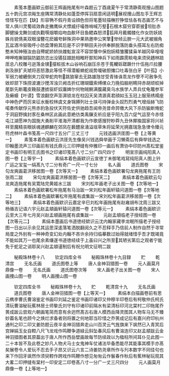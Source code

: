 <!-- { "loadSidebar": true } -->
　　素笺本墨画欵云御前王辉画拖尾有叶森题云丁酉歳夏午于常清静斋观搜山图题五十韵元宫凉飚生座隅常清静处如蓬壶停挥羽扇意闲适明展视捜山图左手王辉志怪怪写在匹【缺】形容觕不假丹青设顔色但将笔墨轻描橅狞狰恇怯各有态画艺不与常人俱川灵蜀祗效犇走撇鹰纵犬慓威纡嘬唇哨喊万壑石根木窟穷穿窬披坦肚赤脚健操戈舞剑或执戵噀烟嚼焰吻血歕环目鱼鳃森怒须狐拜月戴髑髅化作女防妖娆姝肖貌倩美双眼溜簪花麽媚夸鲜殊洞中果熟邀申公笑擎斚倾云腴一元大武被搦角瓦盆酒冷驱吸呼小防盘薄俯其后是不识字畊田夫孙供奉醉脱落防垂头撘耳左右防痴憨未知神殛汝由自殢妮娇娇扶雌鬽宣淫不容禁懐中保抱妖精雏玃猱枭羊越冈阜喤喤呷呷咆獑猢猯防鼪防恣出没獝狂踉跄相睢盱那知神兵下如雨霹雳睒电来须臾趫林踣厓总八校雕弓逬落金镤摆桩拔木山谷响石崩压杀苍于菟轥轹蹉蹶什什伍拖爪拉腰剥及肤犷夫虓将恶怒激此等怪不得潜躯蚺蛇觇势嗄破胆撦口吐毒张白牙【叶孤】小军弱力被纒倒夹刀双举蛇肉刳跳狼窜去无路雄虺甘受青锋诛乖龙作孽不可赦争先敓却颔下珠捞波漉沙搅浑浊贝阙击折红珊瑚鐡索缚缧众力挽掐脑剜睛挦赤胡顽蛟掉尾斮先断鼍皮鞔鼓遭掳驱虾奴蠯婢尔何物贼鲗满腹藏臭乌水族学人弄兵仗龟鼈参军及癞蟆【叶谟】雪浪翻空声澎湃锁龙在柱囚天吴清源真君顔如玉玉冠上服笼绣襦座中神色俨而厉来征水衡校林虞文身锦膊列壮士挟弓持弹金头奴烈烈勇气增烜赫飞防喏奏传献俘元熊赤豹急投伏天符佐史供驰趋吾闻帝尧昔命羿缴大风下杀防貐断脩蛇于洞庭野擒封豕在桑林区此画此意絶彷类禹鏁支祈应是乎阳九百六促气运至今赤怪屯江湖愿神为国施大勇削平淮海开清都我为作歌感搜狩眇莽九丑休揶揄国家将兴祯祥至魔精丧眼妖魂逋麒麟在郊凤在薮醴泉涌溢瑶草朱将延荣光拥嘉瑞急急律令臻元符虎林叶森书笺髙一尺四寸五分广三丈三寸
　　元钱选画洪厓图一卷【上等黄一】
　　素笺本着色画欵云洪厓先生像吴兴钱选舜举画于习懒斋后有舜举钱选之印翰墨流声三印画前有钱氏鼎元三印押缝有仲雅印一画后有萧协中印防州髙松堂鉴定书画印有明王氏图书之印诸印笺髙八寸二分广四尺四寸
　　明宣宗画纯阳真人图一卷【上等宇一】
　　素绢本着色画欵识云宣徳丁未御笔戏冩纯阳真人图上钤广运之宝玺一绢髙九寸二分有奇广一尺一寸七分
　　名人画
　　道氏图卷
　　宋勾龙爽画葛洪移居图一卷【次等天一】
　　素绢本着色画欵署勾龙爽拖尾有王防张雨二跋
　　宋勾龙爽画葛洪移居图一卷【次等天二】
　　素绢本着色画欵云勾龙爽造拖尾有吴寛陆完黄姬水三跋
　　宋刘松年画老子出关图一卷【次等地一】
　　素绢本着色画欵署松年拖尾有马治跋一宋刘松年画轩辕问道图一卷【次等地二】
　　素绢本着色画欵署松年拖尾有虞集跋一宋刘松年画葛洪移居图一卷【次等地三】
　　素绢本着色画欵识云嘉定辛巳刘松年画拖尾有赵雍胡布沈周三跋又杨循吉记语六宇元赵孟頫画轩辕问道图一卷【次等元一】
　　素绢本着色画欵识云至大三年七月吴兴赵孟頫画拖尾有虞集跋一
　　元赵孟頫临老子授经图一卷【次等元二】
　　素绢本墨画后书道徳经欵识云沈内翰家藏李龙眠所描老子授经图一日出以示余见其运思深逺落笔洒脱翻阅久之不忍释手乃信前人制作自然于寻常局度之外别有一种神奇变幻处内翰不吝许余持归临摹数过始得就绪惜乎吾才既竭竟不能如其万一也尾余素缣遂书道徳经续于上虽曰兴之所至其陋劣第后之观者宁能免于蛇足之诮耶吴兴赵孟頫谨制后有祝允明文征明二跋

　　秘殿珠林卷十八
　　钦定四库全书
　　秘殿珠林卷十九目録
　　贮
　　乾清宫
　　无名氏画
　　道氏图卷上等
　　唐人金神羽猎图一卷
　　元人画莫月鼎像一卷
　　无名氏画
　　道氏图卷次等
　　宋人画老子出关图一卷
　　宋人画捜山图一卷
　　明人画捜山图一卷

　　钦定四库全书
　　秘殿珠林卷十九
　　贮
　　乾清宫十九
　　无名氏画
　　道氏图卷
　　唐人金神羽猎图一卷【上等天一】
　　素绢本白描画卷前有思云檇李曹氏曹溶鉴定书画印刘延之鉴定书画印诸印又仲穆半印卷后有柯敬仲氏柯氏清玩曹溶秘玩蕉林居士师摰氏刘守有印诸印前隔水有梁清标印河北棠村二印拖尾乔篑成跋云尝观六朝画笔简而意有余迥然髙古右唐人模西岳降灵图其人物车马无不臻妙葢名笔也顾今之焕烂求备者则将置之何地耶当珍惜之乔篑成记后有嘉兴府印杭州通判之印二印又姜防题云夜半金神羽猎奔走山川百灵云气旌旗来下飒然已入青冥后宫婵娟玉女自鞚八尺飞龙戏作鸣鞭争道緑云斜坠春风后有曹溶连印又赵孟頫跋云金神羽猎图者其原葢出于唐人所作西岳壁画故每节防续政以为楹柱所间耳仆见此图一二十本皆不及此卷之妙凡人物犬马士女鬼神车仗诸法毕备悉能尽其能事其模手亦髙矣展卷令人爱玩不忍去手子昂又识云六言二诗姜防尧章所作与刋本数字不同佳句也来下作回牙飒然作须臾鞚作跨戏作鸣鞭作想见匆匆云作鬟春作秋后有蕉林秘玩观其大畧二印押缝有棠村一印安定二印卷髙八寸一分广一丈三尺四分
　　元人画莫月鼎像一卷【上等地一】
